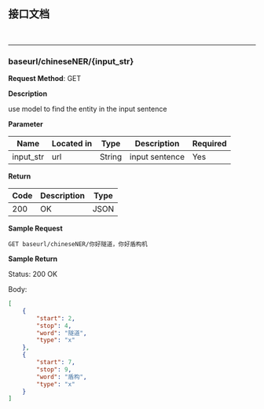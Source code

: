 ## 接口文档

​                   

---

### baseurl/chineseNER/{input_str}

**Request Method**: GET

**Description**

use model to find the entity in the input sentence

**Parameter**

| Name      | Located in | Type   | Description    | Required |
| --------- | ---------- | ------ | -------------- | -------- |
| input_str | url        | String | input sentence | Yes      |

**Return**

| Code | Description | Type |
| ---- | ----------- | ---- |
| 200  | OK          | JSON |

**Sample Request**

```http
GET baseurl/chineseNER/你好隧道，你好盾构机
```

**Sample Return**

Status: 200 OK

Body:

```JSON
[
    {
        "start": 2,
        "stop": 4,
        "word": "隧道",
        "type": "x"
    },
    {
        "start": 7,
        "stop": 9,
        "word": "盾构",
        "type": "x"
    }
]
```

